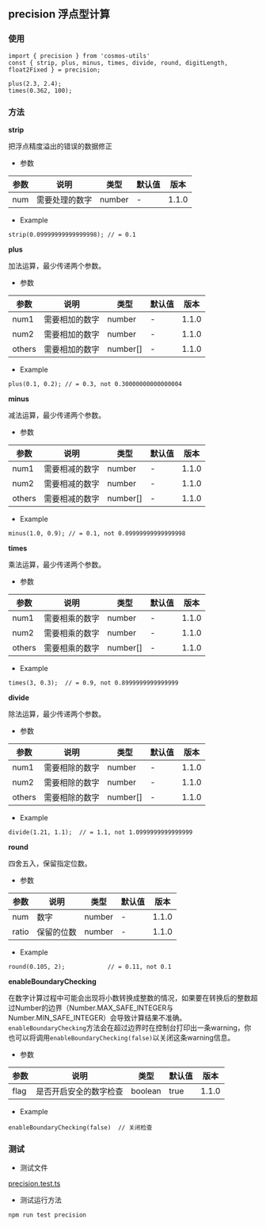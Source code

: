 ## precision 浮点型计算

### 使用

```
import { precision } from 'cosmos-utils'
const { strip, plus, minus, times, divide, round, digitLength, float2Fixed } = precision;

plus(2.3, 2.4);
times(0.362, 100);
```

### 方法

**strip**

把浮点精度溢出的错误的数据修正

- 参数

| 参数 | 说明 | 类型 | 默认值 | 版本 |
| ---- | ---- | ---- | ---- | ---- | 
| num | 需要处理的数字 | number | - | 1.1.0 |

- Example

```
strip(0.09999999999999998); // = 0.1
```

**plus**

加法运算，最少传递两个参数。

- 参数

| 参数 | 说明 | 类型 | 默认值 | 版本 |
| ---- | ---- | ---- | ---- | ---- | 
| num1 | 需要相加的数字 | number | - | 1.1.0 |
| num2 | 需要相加的数字 | number | - | 1.1.0 |
| others | 需要相加的数字 | number[] | - | 1.1.0 |

- Example

```
plus(0.1, 0.2); // = 0.3, not 0.30000000000000004
```

**minus**

减法运算，最少传递两个参数。

- 参数

| 参数 | 说明 | 类型 | 默认值 | 版本 |
| ---- | ---- | ---- | ---- | ---- | 
| num1 | 需要相减的数字 | number | - | 1.1.0 |
| num2 | 需要相减的数字 | number | - | 1.1.0 |
| others | 需要相减的数字 | number[] | - | 1.1.0 |
 
- Example

```
minus(1.0, 0.9); // = 0.1, not 0.09999999999999998
```

**times**

乘法运算，最少传递两个参数。

- 参数

| 参数 | 说明 | 类型 | 默认值 | 版本 |
| ---- | ---- | ---- | ---- | ---- | 
| num1 | 需要相乘的数字 | number | - | 1.1.0 |
| num2 | 需要相乘的数字 | number | - | 1.1.0 |
| others | 需要相乘的数字 | number[] | - | 1.1.0 |

- Example

```
times(3, 0.3);  // = 0.9, not 0.8999999999999999
```

**divide**

除法运算，最少传递两个参数。

- 参数

| 参数 | 说明 | 类型 | 默认值 | 版本 |
| ---- | ---- | ---- | ---- | ---- | 
| num1 | 需要相除的数字 | number | - | 1.1.0 |
| num2 | 需要相除的数字 | number | - | 1.1.0 |
| others | 需要相除的数字 | number[] | - | 1.1.0 |

- Example

```
divide(1.21, 1.1);  // = 1.1, not 1.0999999999999999
```

**round**

四舍五入，保留指定位数。

- 参数

| 参数 | 说明 | 类型 | 默认值 | 版本 |
| ---- | ---- | ---- | ---- | ---- | 
| num | 数字 | number | - | 1.1.0 |
| ratio | 保留的位数 | number | - | 1.1.0 |

- Example
```
round(0.105, 2);            // = 0.11, not 0.1
```

**enableBoundaryChecking**

在数字计算过程中可能会出现将小数转换成整数的情况，如果要在转换后的整数超过Number的边界（Number.MAX_SAFE_INTEGER与Number.MIN_SAFE_INTEGER）会导致计算结果不准确。`enableBoundaryChecking`方法会在超过边界时在控制台打印出一条warning，你也可以将调用`enableBoundaryChecking(false)`以关闭这条warning信息。

- 参数

| 参数 | 说明 | 类型 | 默认值 | 版本 |
| ---- | ---- | ---- | ---- | ---- | 
| flag | 是否开启安全的数字检查 | boolean | true | 1.1.0 |

- Example
```
enableBoundaryChecking(false)  // 关闭检查
```

### 测试

- 测试文件

[precision.test.ts](http://gitlab.sftcwl.com/sftc-fe/cosmos-utils/blob/master/test/precision.test.ts)

- 测试运行方法
```
npm run test precision
```
